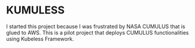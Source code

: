 # KUMULESS

I started this project because I was frustrated by NASA CUMULUS that is glued to AWS. 
This is a pilot project that deploys CUMULUS functionalities using Kubeless Framework.
